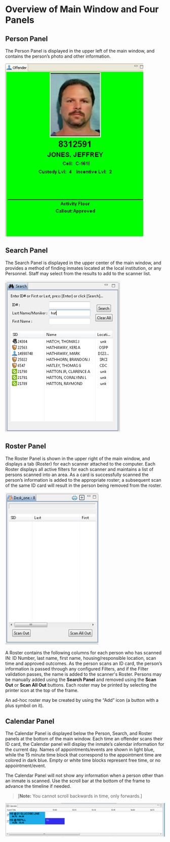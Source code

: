# Overview of Main Window and Four Panels

## Person Panel

The Person Panel is displayed in the upper left of the main window, and contains the person’s photo and other information.

![](../../../../.gitbook/assets/008.png)

## Search Panel

The Search Panel is displayed in the upper center of the main window, and provides a method of finding inmates located at the local institution, or any Personnel. Staff may select from the results to add to the scanner list.

![](../../../../.gitbook/assets/009.png)

## Roster Panel

The Roster Panel is shown in the upper right of the main window, and displays a tab \(Roster\) for each scanner attached to the computer. Each Roster displays all active filters for each scanner and maintains a list of persons scanned into an area. As a card is successfully scanned the person’s information is added to the appropriate roster; a subsequent scan of the same ID card will result in the person being removed from the roster.

![](../../../../.gitbook/assets/010.png)

A Roster contains the following columns for each person who has scanned IN: ID Number, last name, first name, housing/responsible location, scan time and approved outcomes. As the person scans an ID card, the person’s information is passed through any configured Filters, and if the Filter validation passes, the name is added to the scanner's Roster. Persons may be manually added using the **Search Panel** and removed using the **Scan Out** or **Scan All Out** buttons. Each roster may be printed by selecting the printer icon at the top of the frame.

An ad-hoc roster may be created by using the “Add” icon \(a button with a plus symbol on it\).

## Calendar Panel

The Calendar Panel is displayed below the Person, Search, and Roster panels at the bottom of the main window. Each time an offender scans their ID card, the Calendar panel will display the inmate’s calendar information for the current day. Names of appointments/events are shown in light blue, while the 15 minute time block that correspond to the appointment time are colored in dark blue. Empty or white time blocks represent free time, or no appointment/event.

The Calendar Panel will not show any information when a person other than an inmate is scanned. Use the scroll bar at the bottom of the frame to advance the timeline if needed.

> \[**Note:** You cannot scroll backwards in time, only forwards.\]

![](../../../../.gitbook/assets/011.png)

